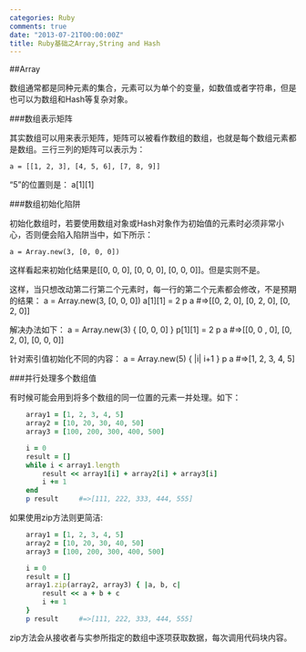 ```yaml
---
categories: Ruby
comments: true
date: "2013-07-21T00:00:00Z"
title: Ruby基础之Array,String and Hash
---
```

##Array

数组通常都是同种元素的集合，元素可以为单个的变量，如数值或者字符串，但是也可以为数组和Hash等复杂对象。   

###数组表示矩阵

其实数组可以用来表示矩阵，矩阵可以被看作数组的数组，也就是每个数组元素都是数组。三行三列的矩阵可以表示为：

    a = [[1, 2, 3], [4, 5, 6], [7, 8, 9]]
“5”的位置则是：
    a[1][1]

###数组初始化陷阱

初始化数组时，若要使用数组对象或Hash对象作为初始值的元素时必须非常小心，否则便会陷入陷阱当中，如下所示：

    a = Array.new(3, [0, 0, 0])

<!--more-->

这样看起来初始化结果是[[0, 0, 0], [0, 0, 0], [0, 0, 0]]。但是实则不是。

这样，当只想改动第二行第二个元素时，每一行的第二个元素都会修改，不是预期的结果：
    a = Array.new(3, [0, 0, 0])
    a[1][1] = 2
    p a  #=>[[0, 2, 0], [0, 2, 0], [0, 2, 0]]

解决办法如下：
    a = Array.new(3) {
            [0, 0, 0]
    }
    p[1][1] = 2
    p a    #=>[[0, 0 , 0], [0, 2, 0], [0, 0, 0]]

针对索引值初始化不同的内容：
    a = Array.new(5) { |i| i+1 }
    p a     #=>[1, 2, 3, 4, 5]

###并行处理多个数组值

有时候可能会用到将多个数组的同一位置的元素一并处理。如下：

```ruby
    array1 = [1, 2, 3, 4, 5]
    array2 = [10, 20, 30, 40, 50]
    array3 = [100, 200, 300, 400, 500]

    i = 0
    result = []
    while i < array1.length
        result << array1[i] + array2[i] + array3[i]
        i += 1
    end
    p result     #=>[111, 222, 333, 444, 555]
```

如果使用zip方法则更简洁:

```ruby
    array1 = [1, 2, 3, 4, 5]
    array2 = [10, 20, 30, 40, 50]
    array3 = [100, 200, 300, 400, 500]

    i = 0
    result = []
    array1.zip(array2, array3) { |a, b, c|
        result << a + b + c
        i += 1
    }
    p result     #=>[111, 222, 333, 444, 555]
```

zip方法会从接收者与实参所指定的数组中逐项获取数据，每次调用代码块内容。
